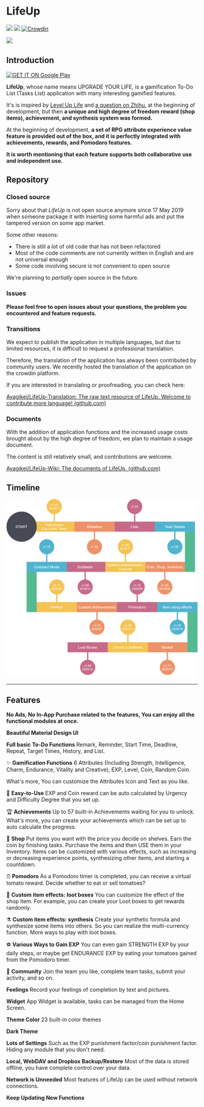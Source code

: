 # LifeUp

![](https://img.shields.io/badge/license-Closed%20Source-blue.svg) ![](https://img.shields.io/badge/platform-android-green.svg) 
[![Crowdin](https://badges.crowdin.net/lifeup/localized.svg)](https://crowdin.com/project/lifeup)

![](https://github.com/Ayagikei/LifeUp/blob/master/screenshots/en_pic_01.png?raw=true)

## Introduction

[![GET IT ON Google Play](https://play.google.com/intl/en_us/badges/static/images/badges/en_badge_web_generic.png)](https://play.google.com/store/apps/details?id=net.sarasarasa.lifeup&pcampaignid=pcampaignidMKT-Other-global-all-co-prtnr-py-PartBadge-Mar2515-1)

**LifeUp**,  whose name means UPGRADE YOUR LIFE, is a gamification To-Do List (Tasks List) application with many interesting gamified features.

It's is inspired by [Level Up Life](https://lvluplife.com/) and [a question on Zhihu.](https://www.zhihu.com/question/25365158) at the beginning of development, but then **a unique and high degree of freedom reward (shop items), achievement, and synthesis system was formed.**

At the beginning of development, **a set of RPG attribute experience value feature is provided out of the box, and it is perfectly integrated with achievements, rewards, and Pomodoro features.**

**It is worth mentioning that each feature supports both collaborative use and independent use.**

## Repository

### Closed source

Sorry about that *LifeUp* is not open source anymore since 17 May 2019 when someone package it with inserting some harmful ads and put the tampered version on some app market.

Some other reasons:
- There is still a lot of old code that has not been refactored
- Most of the code comments are not currently written in English and are not universal enough
- Some code involving secure is not convenient to open source

We're planning to *partially* open source in the future.



### Issues

**Please feel free to open issues about your questions, the problem you encountered and feature requests.**



### Transitions

We expect to publish the application in multiple languages, but due to limited resources, it is difficult to request a professional translation.

Therefore, the translation of the application has always been contributed by community users.
We recently hosted the translation of the application on the crowdin platform.

If you are interested in translating or proofreading, you can check here:

[Ayagikei/LifeUp-Translation: The raw text resource of LifeUp. Welcome to contribute more language! (github.com)](https://github.com/Ayagikei/LifeUp-Translation)



### Documents

With the addition of application functions and the increased usage costs brought about by the high degree of freedom, we plan to maintain a usage document.

The content is still relatively small, and contributions are welcome.

[Ayagikei/LifeUp-Wiki: The documents of LifeUp. (github.com)](https://github.com/Ayagikei/LifeUp-Wiki)




## Timeline

![](https://github.com/Ayagikei/LifeUp/blob/master/screenshots/timeline.png?raw=true)



---



## Features 

<b>No Ads, No In-App Purchase related to the features, You can enjoy all the functional modules at once.</b>

<b>Beautiful Material Design UI</b>

<b>Full basic To-Do Functions</b>
Remark, Reminder, Start Time, Deadline, Repeat, Target Times, History, and List.

✨ <b>Gamification Functions</b>
6 Attributes (Including Strength, Intelligence, Charm, Endurance, Vitality and Creative), EXP, Level, Coin, Random Coin.

What's more, You can customize the Attributes Icon and Text as you like.

🎨 <b>Easy-to-Use</b>
EXP and Coin reward can be auto calculated by Urgency and Difficulty Degree that you set up.

🏆 <b>Achievements</b>
Up to 57 built-in Achievements waiting for you to unlock.
What's more, you can create your achievements which can be set up to auto calculate the progress.

🎁 <b>Shop</b>
Put items you want with the price you decide on shelves. Earn the coin by finishing tasks. Purchase the items and then USE them in your Inventory.
Items can be customized with various effects, such as increasing or decreasing experience points, synthesizing other items, and starting a countdown.

⏰ <b>Pomodoro</b>
As a Pomodoro timer is completed, you can receive a virtual tomato reward.
Decide whether to eat or sell tomatoes?

🎲 <b>Custom item effects: loot boxes</b>
You can customize the effect of the shop item.
For example, you can create your Loot boxes to get rewards randomly.

⚗️ <b>Custom item effects: synthesis</b>
Create your synthetic formula and synthesize some items into others.
So you can realize the multi-currency function. More ways to play with loot boxes.

⚽ <b>Various Ways to Gain EXP</b>
You can even gain STRENGTH EXP by your daily steps,
or maybe get ENDURANCE EXP by eating your tomatoes gained from the Pomodoro timer.

🤝 <b>Community</b>
Join the team you like, complete team tasks, submit your activity, and so on.

<b>Feelings</b>
Record your feelings of completion by text and pictures.

<b>Widget</b>
App Widget is available, tasks can be managed from the Home Screen.

<b>Theme Color</b>
23 built-in color themes

<b>Dark Theme</b>

<b>Lots of Settings</b>
Such as the EXP punishment factor/coin punishment factor.
Hiding any module that you don't need.

<b>Local, WebDAV and Dropbox Backup/Restore</b>
Most of the data is stored offline, you have complete control over your data.

**Network is Unneeded**
Most features of LifeUp can be used without network connections.

**Keep Updating New Functions**

